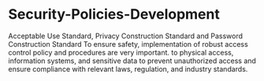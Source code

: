# Security-Policies-Development
Acceptable Use Standard, Privacy Construction Standard and Password Construction Standard
To ensure safety, implementation of robust access control policy and procedures are very important.
to physical access, information systems, and sensitive data to prevent unauthorized access and ensure compliance with relevant laws, regulation, and industry standards.
